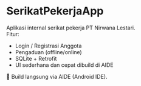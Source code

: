 # SerikatPekerjaApp

Aplikasi internal serikat pekerja PT Nirwana Lestari.  
Fitur:
- Login / Registrasi Anggota
- Pengaduan (offline/online)
- SQLite + Retrofit
- UI sederhana dan cepat dibuild di AIDE

📌 Build langsung via AIDE (Android IDE).
